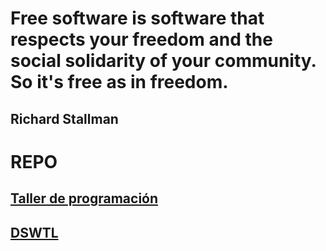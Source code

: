 # Free software is software that respects your freedom and the social solidarity of your community. So it's free as in freedom.

## Richard Stallman

# REPO

## [Taller de programación](https://github.com/taller-programacion)
## [DSWTL](https://github.com/danjrosales)

